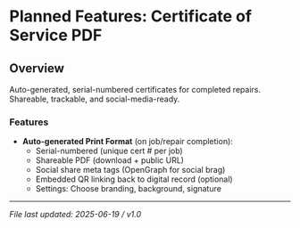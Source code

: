 # Planned Features: Certificate of Service PDF

## Overview
Auto-generated, serial-numbered certificates for completed repairs. Shareable, trackable, and social-media-ready.

### Features
- **Auto-generated Print Format** (on job/repair completion):
  - Serial-numbered (unique cert # per job)
  - Shareable PDF (download + public URL)
  - Social share meta tags (OpenGraph for social brag)
  - Embedded QR linking back to digital record (optional)
  - Settings: Choose branding, background, signature

---

*File last updated: 2025-06-19 / v1.0*
